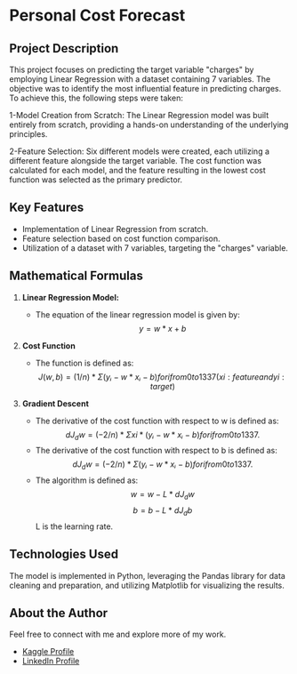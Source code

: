 # Personal Cost Forecast

## Project Description
This project focuses on predicting the target variable "charges" by employing Linear Regression with a dataset containing 7 variables. The objective was to identify the most influential feature in predicting charges. To achieve this, the following steps were taken:

1-Model Creation from Scratch:
The Linear Regression model was built entirely from scratch, providing a hands-on understanding of the underlying principles.

2-Feature Selection:
Six different models were created, each utilizing a different feature alongside the target variable. The cost function was calculated for each model, and the feature resulting in the lowest cost function was selected as the primary predictor.

## Key Features
- Implementation of Linear Regression from scratch.
- Feature selection based on cost function comparison.
- Utilization of a dataset with 7 variables, targeting the "charges" variable.

## Mathematical Formulas
1. **Linear Regression Model:**
   - The equation of the linear regression model is given by:
      $$ y = w * x + b $$

2. **Cost Function**
   - The function is defined as:
      $$ J(w, b) = (1 / n) * Σ (yᵢ - w * xᵢ - b)   for i from 0 to 1337 ( xi: feature and yi: target) $$

3. **Gradient Descent**
   - The derivative of the cost function with respect to w is defined as:
      $$ dJ_dw = (-2 / n) * Σ xi * (yᵢ - w * xᵢ - b)   for i from 0 to 1337. $$
   - The derivative of the cost function with respect to b is defined as:
      $$ dJ_dw = (-2 / n) * Σ (yᵢ - w * xᵢ - b)   for i from 0 to 1337. $$
   - The algorithm is defined as:
      $$ w = w - L * dJ_dw $$
      $$ b = b - L * dJ_db $$
     L is the learning rate.

## Technologies Used
The model is implemented in Python, leveraging the Pandas library for data cleaning and preparation, and utilizing Matplotlib for visualizing the results.
     
## About the Author
Feel free to connect with me and explore more of my work.

- [Kaggle Profile](https://www.kaggle.com/badrlakhal)
- [LinkedIn Profile](https://www.linkedin.com/in/badr-lakhal-721603276/)












